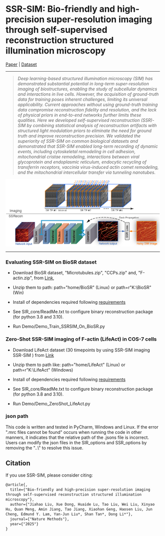 # SSR-SIM: Bio-friendly and high-precision super-resolution imaging through self-supervised reconstruction structured illumination microscopy

[Paper](https://www.nature.com/nmeth/) | [Dataset](https://figshare.com/articles/dataset/SSR-SIM_Dataset/30406366)


<hr />


> *Deep learning-based structured illumination microscopy (SIM) has demonstrated substantial potential in long-term super-resolution imaging of biostructures, enabling the study of subcellular dynamics and interactions in live cells. However, the acquisition of ground-truth data for training poses inherent challenges, limiting its universal applicability. Current approaches without using ground-truth training data compromise reconstruction fidelity and resolution, and the lack of physical priors in end-to-end networks further limits these qualities. Here we developed self-supervised reconstruction (SSR)-SIM by combining statistical analysis of reconstruction artifacts with structured light modulation priors to eliminate the need for ground truth and improve reconstruction precision. We validated the superiority of SSR-SIM on common biological datasets and demonstrated that SSR-SIM enabled long-term recording of dynamic events, including cytoskeletal remodeling in cell adhesion, mitochondrial cristae remodeling, interactions between viral glycoprotein and endoplasmic reticulum, endocytic recycling of transferrin receptors, vaccinia virus-induced actin comet remodeling, and the mitochondrial intercellular transfer via tunneling nanotubes.* 
>

<p align="center">
  <img width="700" src="figs/Method_github.jpg">
</p>

---

### Evaluating SSR-SIM on BioSR dataset



- Download BioSR dataset, "Microtubules.zip", "CCPs.zip" and, "F-actin.zip", from [Link](https://figshare.com/articles/dataset/BioSR/13264793), 

- Unzip them to path: path="home/BioSR" (Linux) or path=r"K:\BioSR" (Win)

- Install of dependencies required following [requirements](requirements.txt)

- See SIR_core/ReadMe.txt to configure binary reconstruction package (for python 3.8 and 3.10).

- Run Demo/Demo_Train_SSRSIM_On_BioSR.py

### Zero-Shot SSR-SIM imaging of F-actin (LifeAct) in COS-7 cells

- Download LifeAct dataset (30 timepoints by using SSR-SIM imaging SSR-SIM ) from [Link](https://drive.google.com/file/d/1VMe_RfTZg3eaEyo8XUrgNZau775pvE88/view?usp=drive_link)

- Unzip them to path like: path="home/LifeAct" (Linux) or path=r"K:\LifeAct" (Windows)

- Install of dependencies required following [requirements](requirements.txt)

- See SIR_core/ReadMe.txt to configure binary reconstruction package (for python 3.8 and 3.10).

- Run Demo/Demo_ZeroShot_LifeAct.py

### json path

This code is written and tested in PyCharm, Windows and Linux. If the error ".mrc files cannot be found" occurs when running the code in other manners, it indicates that the relative path of the .jsons file is incorrect. Users can modify the json files in the SIR_options and SSR_options by removing the "..\\" to resolve this issue.

## Citation
If you use SSR-SIM, please consider citing:

    @article{,
      title={"Bio-friendly and high-precision super-resolution imaging through self-supervised reconstruction structured illumination microscopy"},
      author={"Jiahao Liu, Xue Dong, Huaide Lu, Tao Liu, Wei Liu, Xinyao Hu, Quan Meng, Amin Jiang, Tao Jiang, Xiaohan Geng, Haosen Liu, Jun Cheng, Edmund Y. Lam, Yan-Jun Liu*, Shan Tan*, Dong Li*"},
      journal={"Nature Methods"},
      year={"2025"}
    }


